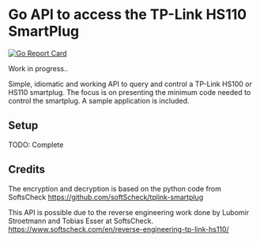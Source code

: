 # Go API to access the TP-Link HS110 SmartPlug
[![Go Report Card](https://goreportcard.com/badge/github.com/gittycat/smartplug)](https://goreportcard.com/report/github.com/gittycat/smartplug)

Work in progress..

Simple, idiomatic and working API to query and control a TP-Link HS100 or HS110 smartplug. The focus is on presenting the minimum code needed to control the smartplug. A sample application is included.

## Setup

TODO: Complete

## Credits
The encryption and decryption is based on the python code from SoftsCheck
https://github.com/softScheck/tplink-smartplug

This API is possible due to the reverse engineering work done
by Lubomir Stroetmann and Tobias Esser at SoftsCheck.
https://www.softscheck.com/en/reverse-engineering-tp-link-hs110/



